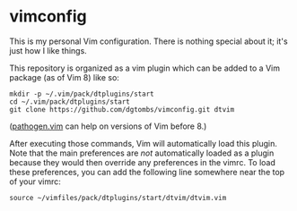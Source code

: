 # vimconfig

This is my personal Vim configuration. There is nothing special about it; it's
just how I like things.

This repository is organized as a vim plugin which can be added to a Vim package (as of
Vim 8) like so:

    mkdir -p ~/.vim/pack/dtplugins/start
    cd ~/.vim/pack/dtplugins/start
    git clone https://github.com/dgtombs/vimconfig.git dtvim

([pathogen.vim](https://github.com/tpope/vim-pathogen) can help on versions of Vim before
8.)

After executing those commands, Vim will automatically load this plugin. Note that the
main preferences are _not_ automatically loaded as a plugin because they would then
override any preferences in the vimrc. To load these preferences, you can add the
following line somewhere near the top of your vimrc:

    source ~/vimfiles/pack/dtplugins/start/dtvim/dtvim.vim
